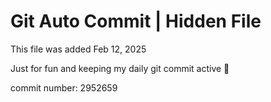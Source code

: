 # Git Auto Commit | Hidden File

This file was added Feb 12, 2025

Just for fun and keeping my daily git commit active 🤪

commit number: 2952659
